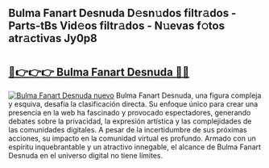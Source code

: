 ## Bulma Fanart Desnuda D𝚎sn𝚞dos filtr𝚊dos - Parts-tBs Vid𝚎os filtr𝚊dos - N𝚞evas f𝚘tos atr𝚊ctivas Jy0p8

# <h2><a href="http://mbcbol.tromn.icu/?c=Bulma+Fanart+Desnuda">🔗👉👉👉 Bulma Fanart Desnuda 🔗🔗</a></h2>

[![Bulma Fanart Desnuda nuevo](https://i.imgur.com/pEAQMta.gif)](http://mbcbol.tromn.icu/?c=Bulma+Fanart+Desnuda)
Bulma Fanart Desnuda, una figura compleja y esquiva, desafía la clasificación directa. Su enfoque único para crear una presencia en la web ha fascinado y provocado espectadores, generando debates sobre la privacidad, la expresión artística y las complejidades de las comunidades digitales. A pesar de la incertidumbre de sus próximas acciones, su impacto en la comunidad virtual es profundo. Armado con un espíritu inquebrantable y un atractivo innegable, el alcance de Bulma Fanart Desnuda en el universo digital no tiene límites.
